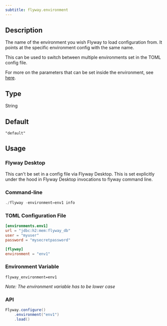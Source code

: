 ```yaml
---
subtitle: flyway.environment
---
```


## Description

The name of the environment you wish Flyway to load configuration from. It points at the specific environment config with the same name.

This can be used to switch between multiple environments set in the TOML config file.

For more on the parameters that can be set inside the environment, see [here](<Configuration/Environments Namespace>).

## Type

String

## Default

`"default"`

## Usage

### Flyway Desktop

This can't be set in a config file via Flyway Desktop. This is set explicitly under the hood in Flyway Desktop invocations to flyway command line.

### Command-line

```powershell
./flyway -environment=env1 info
```

### TOML Configuration File

```toml
[environments.env1]
url = "jdbc:h2:mem:flyway_db"
user = "myuser"
password = "mysecretpassword"

[flyway]
environment = "env1"
```

### Environment Variable

```properties
flyway_environment=env1
```

_Note: The environment variable has to be lower case_

### API

```java
Flyway.configure()
    .environment("env1")   
    .load()
```

